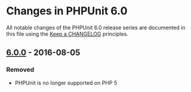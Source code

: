 # Changes in PHPUnit 6.0

All notable changes of the PHPUnit 6.0 release series are documented in this file using the [Keep a CHANGELOG](http://keepachangelog.com/) principles.

## [6.0.0] - 2016-08-05

### Removed

* PHPUnit is no longer supported on PHP 5

[6.0.0]: https://github.com/sebastianbergmann/phpunit/compare/5.4...6.0.0


